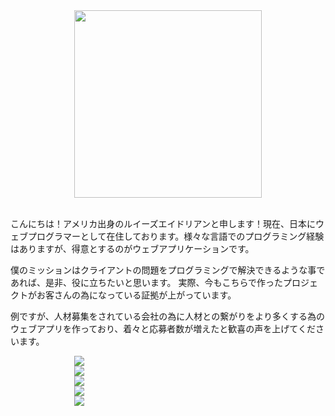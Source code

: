 <div align="center"><img width="300" src="http://os3-366-16227.vs.sakura.ne.jp/portfolio/img/about.jpeg"></div>
<br>
<p>こんにちは！アメリカ出身のルイーズエイドリアンと申します！現在、日本にウェブプログラマーとして在住しております。様々な言語でのプログラミング経験はありますが、得意とするのがウェブアプリケーションです。

僕のミッションはクライアントの問題をプログラミングで解決できるような事であれば、是非、役に立ちたいと思います。
実際、今もこちらで作ったプロジェクトがお客さんの為になっている証拠が上がっています。

例ですが、人材募集をされている会社の為に人材との繋がりをより多くする為のウェブアプリを作っており、着々と応募者数が増えたと歓喜の声を上げてくださいます。</p>

<div style="width: 300px; margin: 0 auto;">
<div>
    <img src="http://os3-366-16227.vs.sakura.ne.jp/portfolio/img/portfolio/1.jpg">
</div>
<div>
    <img src="http://os3-366-16227.vs.sakura.ne.jp/portfolio/img/portfolio/2.jpg">
</div>
<div>
    <img src="http://os3-366-16227.vs.sakura.ne.jp/portfolio/img/portfolio/3.jpg">
</div>
<div>
    <img src="http://os3-366-16227.vs.sakura.ne.jp/portfolio/img/portfolio/4.jpg">
</div>
<div>
    <img src="http://os3-366-16227.vs.sakura.ne.jp/portfolio/img/portfolio/5.jpg">
</div>
</div>
